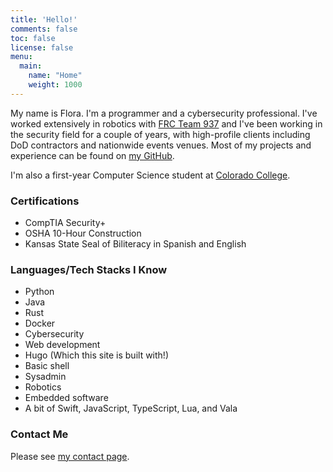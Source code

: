 ```yaml
---
title: 'Hello!'
comments: false
toc: false
license: false
menu:
  main:
    name: "Home"
    weight: 1000
---
```


My name is Flora. I'm a programmer and a cybersecurity professional. I've worked extensively in robotics with [FRC Team 937](https://github.com/frc937) and I've been working in the security field for a couple of years, with high-profile clients including DoD contractors and nationwide events venues. Most of my projects and experience can be found on [my GitHub](https://github.com/willitcode).

I'm also a first-year Computer Science student at [Colorado College](https://coloradocollege.edu/).

### Certifications
- CompTIA Security+
- OSHA 10-Hour Construction
- Kansas State Seal of Biliteracy in Spanish and English

### Languages/Tech Stacks I Know
- Python
- Java
- Rust
- Docker
- Cybersecurity
- Web development
- Hugo (Which this site is built with!)
- Basic shell
- Sysadmin
- Robotics
- Embedded software
- A bit of Swift, JavaScript, TypeScript, Lua, and Vala

### Contact Me
Please see [my contact page](/contact/).
